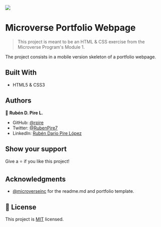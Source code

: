 ![](https://img.shields.io/badge/Microverse-blueviolet)

# Microverse Portfolio Webpage

> This project is meant to be an HTML & CSS exercise from the Microverse Program's Module 1.


The project consists in a mobile version skeleton of a portfolio webpage.

## Built With

- HTML5 & CSS3

## Authors

👤 **Rubén D. Pire L.**

- GitHub: [@rpire](https://github.com/rpire)
- Twitter: [@RubenPire7](https://twitter.com/RubenPire7)
- LinkedIn: [Rubén Darío Pire López](https://www.linkedin.com/in/rub%C3%A9n-dar%C3%ADo-pire-l%C3%B3pez-507111189/)

## Show your support

Give a ⭐️ if you like this project!

## Acknowledgments

- [@microverseinc](https://github.com/microverseinc) for the readme.md and portfolio template.

## 📝 License

This project is [MIT](./MIT.md) licensed.
